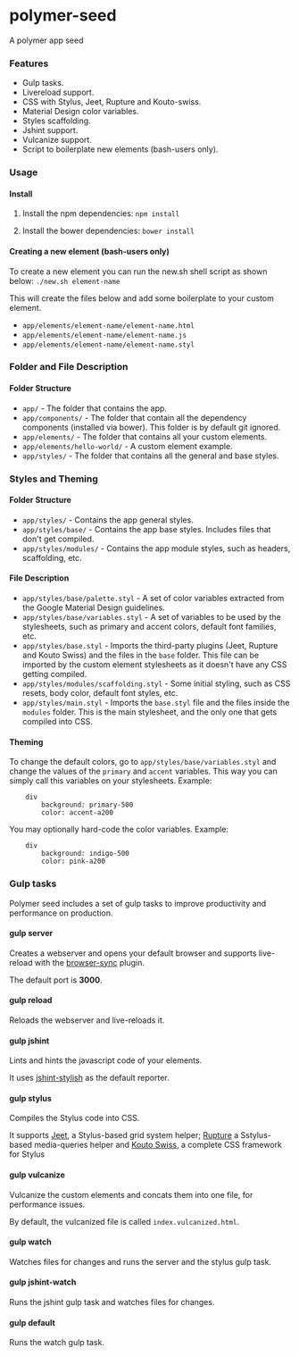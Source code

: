 # polymer-seed
A polymer app seed

### Features
- Gulp tasks.
- Livereload support.
- CSS with Stylus, Jeet, Rupture and Kouto-swiss.
- Material Design color variables.
- Styles scaffolding.
- Jshint support.
- Vulcanize support.
- Script to boilerplate new elements (bash-users only).

### Usage

#### Install
1. Install the npm dependencies:
`npm install`

2. Install the bower dependencies:
`bower install`

#### Creating a new element (bash-users only)
To create a new element you can run the new.sh shell script as shown below:
`./new.sh element-name`

This will create the files below and add some boilerplate to your custom element.
- `app/elements/element-name/element-name.html`
- `app/elements/element-name/element-name.js`
- `app/elements/element-name/element-name.styl`

### Folder and File Description

#### Folder Structure
- `app/` - The folder that contains the app.
- `app/components/` - The folder that contain all the dependency components (installed via bower). This folder is by default git ignored.
- `app/elements/` - The folder that contains all your custom elements.
- `app/elements/hello-world/` - A custom element example.
- `app/styles/` - The folder that contains all the general and base styles.

### Styles and Theming

#### Folder Structure

- `app/styles/` - Contains the app general styles.
- `app/styles/base/` - Contains the app base styles. Includes files that don't get compiled.
- `app/styles/modules/` - Contains the app module styles, such as headers, scaffolding, etc.

#### File Description

- `app/styles/base/palette.styl` - A set of color variables extracted from the Google Material Design guidelines.
- `app/styles/base/variables.styl` - A set of variables to be used by the stylesheets, such as primary and accent colors, default font families, etc.
- `app/styles/base.styl` - Imports the third-party plugins (Jeet, Rupture and Kouto Swiss) and the files in the `base` folder. This file can be imported by the custom element stylesheets as it doesn't have any CSS getting compiled.
- `app/styles/modules/scaffolding.styl` - Some initial styling, such as CSS resets, body color, default font styles, etc.
- `app/styles/main.styl` - Imports the `base.styl` file and the files inside the `modules` folder. This is the main stylesheet, and the only one that gets compiled into CSS.

#### Theming

To change the default colors, go to `app/styles/base/variables.styl` and change the values of the `primary` and `accent` variables. This way you can simply call this variables on your stylesheets. Example:
```stylus
	div
		background: primary-500
		color: accent-a200
```

You may optionally hard-code the color variables. Example:
```stylus
	div
		background: indigo-500
		color: pink-a200
```

### Gulp tasks
Polymer seed includes a set of gulp tasks to improve productivity and performance on production.

#### gulp server
Creates a webserver and opens your default browser and supports live-reload with the [browser-sync](https://github.com/BrowserSync/browser-sync) plugin.

The default port is **3000**.

#### gulp reload
Reloads the webserver and live-reloads it.

#### gulp jshint
Lints and hints the javascript code of your elements. 

It uses [jshint-stylish](https://github.com/sindresorhus/jshint-stylish) as the default reporter.

#### gulp stylus
Compiles the Stylus code into CSS. 

It supports [Jeet](https://github.com/mojotech/jeet), a Stylus-based grid system helper;  [Rupture](https://github.com/jenius/rupture) a Sstylus-based media-queries helper and [Kouto Swiss](https://github.com/krkn/kouto-swiss), a complete CSS framework for Stylus

#### gulp vulcanize
Vulcanize the custom elements and concats them into one file, for performance issues.

By default, the vulcanized file is called `index.vulcanized.html`.

#### gulp watch
Watches files for changes and runs the server and the stylus gulp task.

#### gulp jshint-watch
Runs the jshint gulp task and watches files for changes.

#### gulp default
Runs the watch gulp task.

